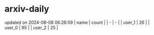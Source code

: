 # arxiv-daily
updated on 2024-08-08 06:26:59
| name | count |
| - | - |
| user_1 | 26 |
| user_0 | 95 |
| user_2 | 25 |

